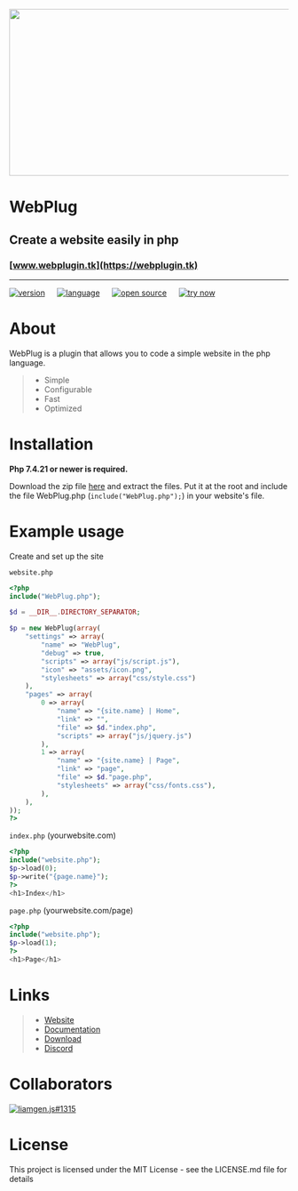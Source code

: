 <a href="https://webplugin.tk"><img src=https://webplugin.tk/cdn/banner.png width="600" height="300"></a>
# WebPlug
## Create a website easily in php
### [www.webplugin.tk](https://webplugin.tk)

---

[![version](http://webplugin.tk/cdn/v/0.0.3.svg)](http://webplugin.tk/changelogs/v0.0.3) &emsp; [![language](http://webplugin.tk/cdn/badges/language-php.svg)](http://php.net) &emsp; [![open source](http://webplugin.tk/cdn/badges/open-source.svg)](http://webplugin.tk)  &emsp; [![try now](http://webplugin.tk/cdn/badges/try-now.svg)](http://webplugin.tk/getstarted)

# About

WebPlug is a plugin that allows you to code a simple website in the php language.

> - Simple
> - Configurable
> - Fast
> - Optimized

# Installation

**Php 7.4.21 or newer is required.**

Download the zip file [here](https://webplugin.tk/download) and extract the files. Put it at the root and include the file WebPlug.php (`include("WebPlug.php");`) in your website's file.


# Example usage

Create and set up the site

`website.php`
```php
<?php
include("WebPlug.php");

$d = __DIR__.DIRECTORY_SEPARATOR;

$p = new WebPlug(array(
    "settings" => array(
        "name" => "WebPlug",
        "debug" => true,
        "scripts" => array("js/script.js"),
        "icon" => "assets/icon.png",
        "stylesheets" => array("css/style.css")
    ),
    "pages" => array(
        0 => array(
            "name" => "{site.name} | Home",
            "link" => "",
            "file" => $d."index.php",
            "scripts" => array("js/jquery.js")
        ),
        1 => array(
            "name" => "{site.name} | Page",
            "link" => "page",
            "file" => $d."page.php",
            "stylesheets" => array("css/fonts.css"),
        ),
    ),
));
?>
```

`index.php` (yourwebsite.com)
```php
<?php
include("website.php"); 
$p->load(0);
$p->write("{page.name}");
?>
<h1>Index</h1>
```

`page.php` (yourwebsite.com/page)
```php
<?php
include("website.php"); 
$p->load(1);
?>
<h1>Page</h1>
```

# Links
> - [Website](https://webplugin.tk)
> - [Documentation](https://webplugin.tk/en/docs)
> - [Download](https://webplugin.tk/download)
> - [Discord](https://webplugin.tk/discord)

# Collaborators

[![liamgen.js#1315](http://webplugin.tk/cdn/user/liamgenjs.png)](http://webplugin.tk/u/liamgenjs)

# License
This project is licensed under the MIT License - see the LICENSE.md file for details